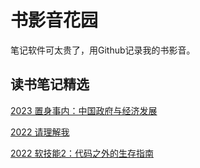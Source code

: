 # 书影音花园
笔记软件可太贵了，用Github记录我的书影音。

## 读书笔记精选

[2023 置身事内：中国政府与经济发展](./2023/置身事内.md)

[2022 请理解我](./2022/请理解我.md)

[2022 软技能2：代码之外的生存指南](./2022/软技能2：代码之外的生存指南.md)